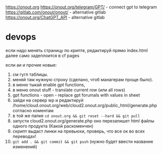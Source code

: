 https://onout.org
https://onout.org/telegram/GPT/ - connect gpt to telegram
https://gitlab.com/onout/onout/ - alternative gitlab
https://onout.org/ChatGPT_API - alternative gitlab

# devops
если надо менять страницу по крипте, редактируй прямо index.html далее само задеплоится в cf pages

если аи и прочие новые:
1. см гугл таблицы. 
2. меняй там нужную строку (сделано, чтоб манагерам проще было).
3. в меню тыкай enable gpt functions,
4. в меню onout stuff - translate current row (или all rows)
5. gpt functions - open - replace gpt forumals with values in sheet
6. зайди на сервер wp и редактируй /home/cloud.onout.org/web/cloud2.onout.org/public_html/generate.php согласно коментам
7. в той же папке ```cd onout.org && git reset --hard && git pull ```
8. запусти cloud2.onout.org/generate.php оно перезапишет html файлы одного продукта (Какой раскоменчен)
9. скрипт выдаст линки на превьюхи, проверь, что все ок во всех переводах!
10. ``` git add . && git commit && git push ``` (нужно будет ввести название изменений) 
